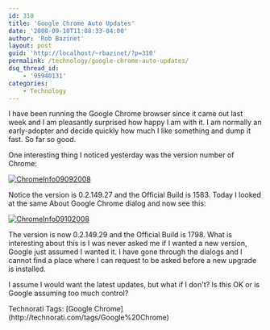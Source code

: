 ```yaml
---
id: 310
title: 'Google Chrome Auto Updates'
date: '2008-09-10T11:08:33-04:00'
author: 'Rob Bazinet'
layout: post
guid: 'http://localhost/~rbazinet/?p=310'
permalink: /technology/google-chrome-auto-updates/
dsq_thread_id:
    - '95940131'
categories:
    - Technology
---
```


I have been running the Google Chrome browser since it came out last week and I am pleasantly surprised how happy I am with it. I am normally an early-adopter and decide quickly how much I like something and dump it fast. So far so good.

One interesting thing I noticed yesterday was the version number of Chrome:

[![ChromeInfo09092008](https://accidentaltechnologist.com/files/media/image/WindowsLiveWriter/GoogleChromeAutoUpdates_99C6/ChromeInfo09092008_thumb.jpg)](https://accidentaltechnologist.com/files/media/image/WindowsLiveWriter/GoogleChromeAutoUpdates_99C6/ChromeInfo09092008_2.jpg)

Notice the version is 0.2.149.27 and the Official Build is 1583. Today I looked at the same About Google Chrome dialog and now see this:

[![ChromeInfo09102008](https://accidentaltechnologist.com/files/media/image/WindowsLiveWriter/GoogleChromeAutoUpdates_99C6/ChromeInfo09102008_thumb.jpg)](https://accidentaltechnologist.com/files/media/image/WindowsLiveWriter/GoogleChromeAutoUpdates_99C6/ChromeInfo09102008_2.jpg)

The version is now 0.2.149.29 and the Official Build is 1798. What is interesting about this is I was never asked me if I wanted a new version, Google just assumed I wanted it. I have gone through the dialogs and I cannot find a place where I can request to be asked before a new upgrade is installed.

I assume I would want the latest updates, but what if I don't? Is this OK or is Google assuming too much control?

<div class="wlWriterSmartContent" id="scid:0767317B-992E-4b12-91E0-4F059A8CECA8:2d2e1655-4f4c-4ee0-8767-0b55083c012d" style="padding-right: 0px; display: inline; padding-left: 0px; padding-bottom: 0px; margin: 0px; padding-top: 0px">Technorati Tags: [Google Chrome](http://technorati.com/tags/Google%20Chrome)</div>